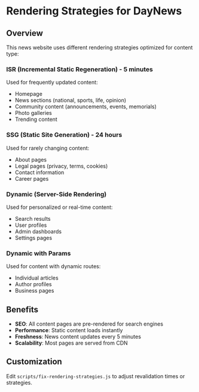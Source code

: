 # Rendering Strategies for DayNews

## Overview
This news website uses different rendering strategies optimized for content type:

### ISR (Incremental Static Regeneration) - 5 minutes
Used for frequently updated content:
- Homepage
- News sections (national, sports, life, opinion)
- Community content (announcements, events, memorials)
- Photo galleries
- Trending content

### SSG (Static Site Generation) - 24 hours
Used for rarely changing content:
- About pages
- Legal pages (privacy, terms, cookies)
- Contact information
- Career pages

### Dynamic (Server-Side Rendering)
Used for personalized or real-time content:
- Search results
- User profiles
- Admin dashboards
- Settings pages

### Dynamic with Params
Used for content with dynamic routes:
- Individual articles
- Author profiles
- Business pages

## Benefits
- **SEO**: All content pages are pre-rendered for search engines
- **Performance**: Static content loads instantly
- **Freshness**: News content updates every 5 minutes
- **Scalability**: Most pages are served from CDN

## Customization
Edit `scripts/fix-rendering-strategies.js` to adjust revalidation times or strategies.
